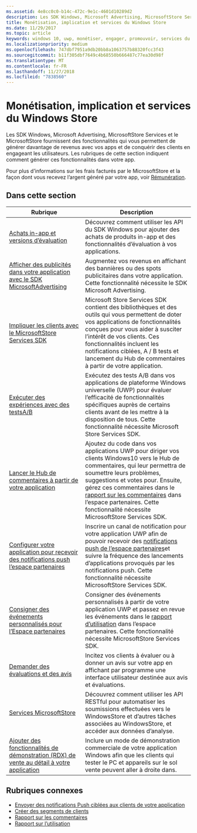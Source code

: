 ```yaml
---
ms.assetid: 4e8cc0c0-b14c-472c-9e1c-4601d10289d2
description: Les SDK Windows, Microsoft Advertising, MicrosoftStore Services et le MicrosoftStore fournissent de nombreuses fonctionnalités qui vous permettent de générer davantage de revenus avec vos apps et de conquérir des clients en engageant les utilisateurs.
title: Monétisation, implication et services du Windows Store
ms.date: 11/29/2017
ms.topic: article
keywords: windows 10, uwp, monétiser, engager, promouvoir, services du Windows Store
ms.localizationpriority: medium
ms.openlocfilehash: 747dbf7951a9db20bb8a1063757b88320fcc3f43
ms.sourcegitcommit: b11f305dbf7649c4b68550b666487c77ea30d98f
ms.translationtype: MT
ms.contentlocale: fr-FR
ms.lasthandoff: 11/27/2018
ms.locfileid: "7838560"
---
```

# <a name="monetization-engagement-and-store-services"></a>Monétisation, implication et services du Windows Store

Les SDK Windows, Microsoft Advertising, MicrosoftStore Services et le MicrosoftStore fournissent des fonctionnalités qui vous permettent de générer davantage de revenus avec vos apps et de conquérir des clients en engageant les utilisateurs. Les rubriques de cette section indiquent comment générer ces fonctionnalités dans votre app.

Pour plus d’informations sur les frais facturés par le MicrosoftStore et la façon dont vous recevez l’argent généré par votre app, voir [Rémunération](../publish/getting-paid-apps.md).

## <a name="in-this-section"></a>Dans cette section

| Rubrique                | Description                 |
|--------------------|-----------------------------|
| [Achats in-app et versions d’évaluation](in-app-purchases-and-trials.md)      | Découvrez comment utiliser les API du SDK Windows pour ajouter des achats de produits in-app et des fonctionnalités d’évaluation à vos applications.  |
| [Afficher des publicités dans votre application avec le SDK MicrosoftAdvertising](display-ads-in-your-app.md)      |   Augmentez vos revenus en affichant des bannières ou des spots publicitaires dans votre application. Cette fonctionnalité nécessite le SDK Microsoft Advertising. |
| [Impliquer les clients avec le MicrosoftStore Services SDK](microsoft-store-services-sdk.md)      | Microsoft Store Services SDK contient des bibliothèques et des outils qui vous permettent de doter vos applications de fonctionnalités conçues pour vous aider à susciter l’intérêt de vos clients. Ces fonctionnalités incluent les notifications ciblées, A / B tests et lancement du Hub de commentaires à partir de votre application. |
| [Exécuter des expériences avec des testsA/B](run-app-experiments-with-a-b-testing.md)      |   Exécutez des tests A/B dans vos applications de plateforme Windows universelle (UWP) pour évaluer l’efficacité de fonctionnalités spécifiques auprès de certains clients avant de les mettre à la disposition de tous. Cette fonctionnalité nécessite Microsoft Store Services SDK.  |
| [Lancer le Hub de commentaires à partir de votre application](launch-feedback-hub-from-your-app.md)      |   Ajoutez du code dans vos applications UWP pour diriger vos clients Windows10 vers le Hub de commentaires, qui leur permettra de soumettre leurs problèmes, suggestions et votes pour. Ensuite, gérez ces commentaires dans le [rapport sur les commentaires](../publish/feedback-report.md) dans l’espace partenaires. Cette fonctionnalité nécessite MicrosoftStore Services SDK.   |
| [Configurer votre application pour recevoir des notifications push l’espace partenaires](configure-your-app-to-receive-dev-center-notifications.md)  |  Inscrire un canal de notification pour votre application UWP afin de pouvoir recevoir des [notifications push de l’espace partenaires](../publish/send-push-notifications-to-your-apps-customers.md)et suivre la fréquence des lancements d’applications provoqués par les notifications push. Cette fonctionnalité nécessite MicrosoftStore Services SDK.  |
| [Consigner des événements personnalisés pour l’Espace partenaires](log-custom-events-for-dev-center.md)  | Consigner des événements personnalisés à partir de votre application UWP et passez en revue les événements dans le [rapport d’utilisation](../publish/usage-report.md) dans l’espace partenaires. Cette fonctionnalité nécessite MicrosoftStore Services SDK. |
| [Demander des évaluations et des avis](request-ratings-and-reviews.md) |  Incitez vos clients à évaluer ou à donner un avis sur votre app en affichant par programme une interface utilisateur destinée aux avis et évaluations.  |
| [Services MicrosoftStore](using-windows-store-services.md)    |  Découvrez comment utiliser les API RESTful pour automatiser les soumissions effectuées vers le WindowsStore et d’autres tâches associées au WindowsStore, et accéder aux données d’analyse.    |
| [Ajouter des fonctionnalités de démonstration (RDX) de vente au détail à votre application](retail-demo-experience.md)        |  Inclure un mode de démonstration commerciale de votre application Windows afin que les clients qui tester le PC et appareils sur le sol vente peuvent aller à droite dans.  |

## <a name="related-topics"></a>Rubriques connexes

* [Envoyer des notifications Push ciblées aux clients de votre application](../publish/send-push-notifications-to-your-apps-customers.md)
* [Créer des segments de clients](../publish/create-customer-segments.md)
* [Rapport sur les commentaires](../publish/feedback-report.md)
* [Rapport sur l’utilisation](../publish/usage-report.md)
